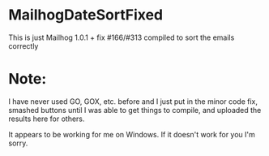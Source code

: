 # MailhogDateSortFixed
This is just Mailhog 1.0.1 +  fix #166/#313 compiled to sort the emails correctly

# Note:

I have never used GO, GOX, etc. before and I just put in the minor code fix, smashed buttons until I was able to get things to compile, and uploaded the results here for others.

It appears to be working for me on Windows. If it doesn't work for you I'm sorry.
